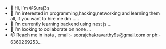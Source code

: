 - 👋 Hi, I’m @Suraj3s
- 👀 I’m interested in programming,hacking,networking and learning them all, if you want to hire me dm......
- 🌱 I’m currently learning backend using nest js  ...
- 💞️ I’m looking to collaborate on none ...
- 📫 Reach me in insta , email:- soorajchakravarthy9s@gmail.com or ph:- 6360269253...

<!---
Suraj3s/Suraj3s is a ✨ special ✨ repository because its `README.md` (this file) appears on your GitHub profile.
You can click the Preview link to take a look at your changes.
--->
